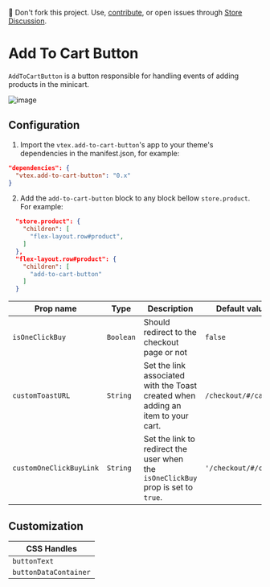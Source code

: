 📢 Don't fork this project. Use, [contribute](https://github.com/vtex-apps/awesome-io#contributing), or open issues through [Store Discussion](https://github.com/vtex-apps/store-discussion).

# Add To Cart Button

`AddToCartButton` is a button responsible for handling events of adding products in the minicart.

![image](https://user-images.githubusercontent.com/284515/70233985-69e13700-173e-11ea-91f7-6675a6a0e73b.png)

## Configuration

1. Import the `vtex.add-to-cart-button`'s app to your theme's dependencies in the manifest.json, for example:

```json
"dependencies": {
  "vtex.add-to-cart-button": "0.x"
}
```

2. Add the `add-to-cart-button` block to any block bellow `store.product`. For example:

```json
  "store.product": {
    "children": [
      "flex-layout.row#product",
    ]
  },
  "flex-layout.row#product": {
    "children": [
      "add-to-cart-button"
    ]
  }
```

| Prop name               | Type      | Description                                                                       | Default value        |
| ----------------------- | --------- | --------------------------------------------------------------------------------- | -------------------- |
| `isOneClickBuy`         | `Boolean` | Should redirect to the checkout page or not                                       | `false`              |
| `customToastURL`        | `String`  | Set the link associated with the Toast created when adding an item to your cart.  | `/checkout/#/cart`   |
| `customOneClickBuyLink` | `String`  | Set the link to redirect the user when the `isOneClickBuy` prop is set to `true`. | `'/checkout/#/cart'` |

## Customization

| CSS Handles           |
| --------------------- |
| `buttonText`          |
| `buttonDataContainer` |
